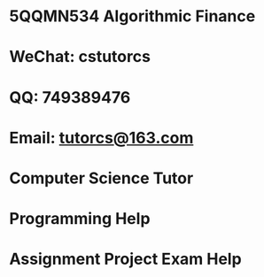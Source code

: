 # 5QQMN534 Algorithmic Finance
# WeChat: cstutorcs

# QQ: 749389476

# Email: tutorcs@163.com

# Computer Science Tutor

# Programming Help

# Assignment Project Exam Help

